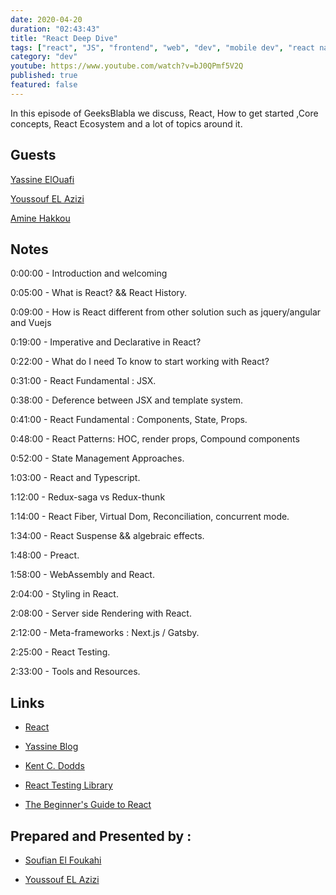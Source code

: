 ```yaml
---
date: 2020-04-20
duration: "02:43:43"
title: "React Deep Dive"
tags: ["react", "JS", "frontend", "web", "dev", "mobile dev", "react native"]
category: "dev"
youtube: https://www.youtube.com/watch?v=bJ0QPmf5V2Q
published: true
featured: false
---
```


In this episode of GeeksBlabla we discuss, React, How to get started ,Core concepts, React Ecosystem and a lot of topics around it.

## Guests

[Yassine ElOuafi](https://twitter.com/YassineElouafi2)

[Youssouf EL Azizi](https://elazizi.com/)

[Amine Hakkou](https://www.hakkou.me/)

## Notes

0:00:00 - Introduction and welcoming

0:05:00 - What is React? && React History.

0:09:00 - How is React different from other solution such as jquery/angular and Vuejs

0:19:00 - Imperative and Declarative in React?

0:22:00 - What do I need To know to start working with React?

0:31:00 - React Fundamental : JSX.

0:38:00 - Deference between JSX and template system.

0:41:00 - React Fundamental : Components, State, Props.

0:48:00 - React Patterns: HOC, render props, Compound components

0:52:00 - State Management Approaches.

1:03:00 - React and Typescript.

1:12:00 - Redux-saga vs Redux-thunk

1:14:00 - React Fiber, Virtual Dom, Reconciliation, concurrent mode.

1:34:00 - React Suspense && algebraic effects.

1:48:00 - Preact.

1:58:00 - WebAssembly and React.

2:04:00 - Styling in React.

2:08:00 - Server side Rendering with React.

2:12:00 - Meta-frameworks : Next.js / Gatsby.

2:25:00 - React Testing.

2:33:00 - Tools and Resources.

## Links

- [React](https://reactjs.org/)

- [Yassine Blog ](https://abstractfun.com/)

- [Kent C. Dodds](https://kentcdodds.com/)

- [React Testing Library](https://testing-library.com/docs/react-testing-library/intro)

- [The Beginner's Guide to React](https://egghead.io/courses/the-beginner-s-guide-to-react)

## Prepared and Presented by :

- [Soufian El Foukahi](https://twitter.com/soufianelf/)

- [Youssouf EL Azizi](https://elazizi.com/)
